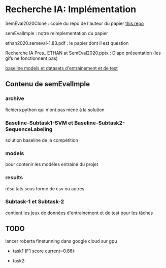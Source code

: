 # Recherche IA: Implémentation

SemEval2020Clone : copie du repo de l'auteur du papier [this repo](https://github.com/lenyabloko/SemEval2020)

semEvalImple : notre reimplementation du papier

ethan2020.semeval-1.83.pdf : le papier dont il est question

Recherche IA Pres_ ETHAN at SemEval2020.pptx : Diapo présentation (les gifs ne fonctionnent pas)

[baseline models et datasets d'entrainement et de test](https://github.com/arielsho/SemEval-2020-Task-5)

## Contenu de semEvalImple
### archive 

fichiers python qui n'ont pas mené à la solution

### Baseline-Subtask1-SVM et Baseline-Subtask2-SequenceLabeling

solution baseline de la compétition

### models

pour contenir les modèles entrainé du projet

### results

résultats sous forme de csv ou autres

### Subtask-1 et Subtask-2

contient les jeux de données d'entrainement et de test pour les tâches

## TODO

lancer roberta finetunning dans google cloud sur gpu

- task1 (F1 score current=0.86):
	

- task2:
	
